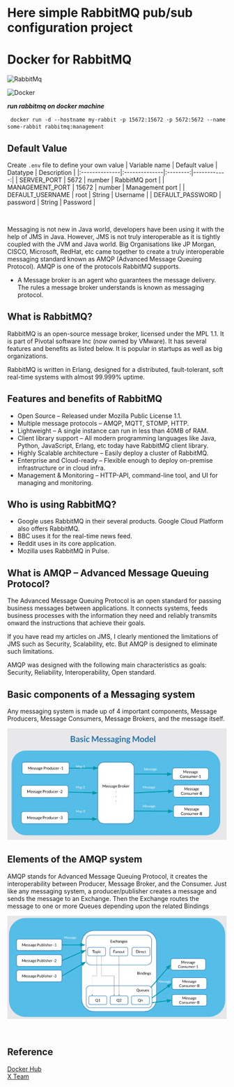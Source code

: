  # Here simple RabbitMQ pub/sub configuration project
 # Docker for RabbitMQ
<img alt="RabbitMq" src="https://img.shields.io/badge/RabbitMq-FF6600?&style=flat&logo=rabbitmq&logoColor=FFFFFF">&nbsp;

<img alt="Docker" src="https://img.shields.io/badge/Docker-2496ED?&style=flat&logo=docker&logoColor=ffffff">&nbsp;

 **_run rabbitmq on docker machine_**

```shell
 docker run -d --hostname my-rabbit -p 15672:15672 -p 5672:5672 --name some-rabbit rabbitmq:management
```

## Default Value
Create `.env` file to define your own value
| Variable name | Default value | Datatype | Description |
|:--------------|:--------------|:--------:|------------:|
| SERVER_PORT | 5672 | number | RabbitMQ port |
| MANAGEMENT_PORT | 15672 | number | Management port |
| DEFAULT_USERNAME | root | String | Username |
| DEFAULT_PASSWORD | password | String | Password |

<br>

Messaging is not new in Java world, developers have been using it with the help of JMS in Java. However, JMS is not truly interoperable as it is tightly coupled with the JVM and Java world. Big Organisations like JP Morgan, CISCO, Microsoft, RedHat, etc came together to create a truly interoperable messaging standard known as AMQP (Advanced Message Queuing Protocol). AMQP is one of the protocols RabbitMQ supports.

* A Message broker is an agent who guarantees the message delivery. The rules a message broker understands is known as messaging protocol.

## What is RabbitMQ?
RabbitMQ is an open-source message broker, licensed under the MPL 1.1. It is part of Pivotal software Inc (now owned by VMware). It has several features and benefits as listed below. It is popular in startups as well as big organizations.

RabbitMQ is written in Erlang, designed for a distributed, fault-tolerant, soft real-time systems with almost 99.999% uptime.

## Features and benefits of RabbitMQ
- Open Source – Released under Mozilla Public License 1.1.
- Multiple message protocols – AMQP, MQTT, STOMP, HTTP.
- Lightweight – A single instance can run in less than 40MB of RAM.
- Client library support – All modern programming languages like Java, Python, JavaScript, Erlang, etc today have RabbitMQ client library.
- Highly Scalable architecture – Easily deploy a cluster of RabbitMQ.
- Enterprise and Cloud-ready – Flexible enough to deploy on-premise infrastructure or in cloud infra.
- Management & Monitoring – HTTP-API, command-line tool, and UI for managing and monitoring.

## Who is using RabbitMQ?
- Google uses RabbitMQ in their several products. Google Cloud Platform also offers RabbitMQ.
- BBC uses it for the real-time news feed.
- Reddit uses in its core application.
- Mozilla uses RabbitMQ in Pulse.


## What is AMQP – Advanced Message Queuing Protocol?
The Advanced Message Queuing Protocol is an open standard for passing business messages between applications.  It connects systems, feeds business processes with the information they need and reliably transmits onward the instructions that achieve their goals.

If you have read my articles on JMS, I clearly mentioned the limitations of JMS such as Security, Scalability, etc. But AMQP is designed to eliminate such limitations.

AMQP was designed with the following main characteristics as goals: Security, Reliability, Interoperability, Open standard.

## Basic components of a Messaging system

Any messaging system is made up of 4 important components, Message Producers, Message Consumers, Message Brokers, and the message itself.

![messaging system](base.jpg)

## Elements of the AMQP system

AMQP stands for Advanced Message Queuing Protocol, it creates the interoperability between Producer, Message Broker, and the Consumer. Just like any messaging system, a producer/publisher creates a message and sends the message to an Exchange. Then the Exchange routes the message to one or more Queues depending upon the related Bindings

![amqp](amqp.png)

<br>

## Reference
[Docker Hub](https://hub.docker.com/_/rabbitmq) <br>
[X Team](https://x-team.com/blog/set-up-rabbitmq-with-docker-compose/)
